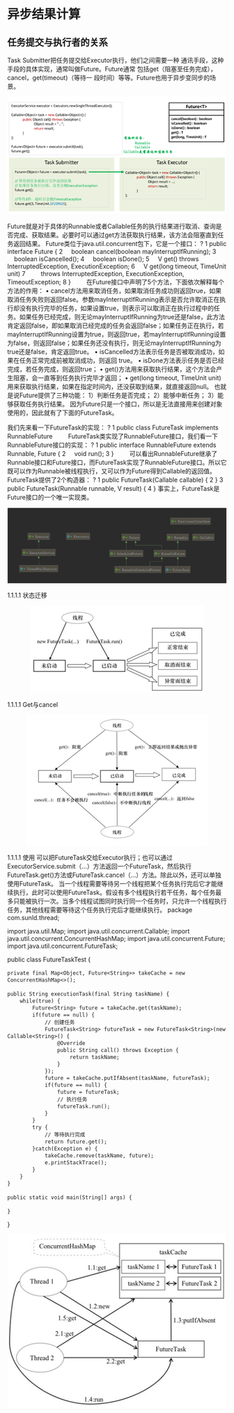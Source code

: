 # 异步结果计算

## 任务提交与执行者的关系

Task Submitter把任务提交给Executor执行，他们之间需要一种 通讯手段，这种手段的具体实现，通常叫做Future。Future通常 包括get（阻塞至任务完成）， cancel，get(timeout)（等待一 段时间）等等。Future也用于异步变同步的场景。

<div align=center>

![1587887264164.png](..\images\1587887264164.png)

</div>

Future就是对于具体的Runnable或者Callable任务的执行结果进行取消、查询是否完成、获取结果。必要时可以通过get方法获取执行结果，该方法会阻塞直到任务返回结果。
Future类位于java.util.concurrent包下，它是一个接口：
?
1	public interface Future<V> {
2	    boolean cancel(boolean mayInterruptIfRunning);
3	    boolean isCancelled();
4	    boolean isDone();
5	    V get() throws InterruptedException, ExecutionException;
6	    V get(long timeout, TimeUnit unit)
7	        throws InterruptedException, ExecutionException, TimeoutException;
8	}
 　　在Future接口中声明了5个方法，下面依次解释每个方法的作用：
	• cancel方法用来取消任务，如果取消任务成功则返回true，如果取消任务失败则返回false。参数mayInterruptIfRunning表示是否允许取消正在执行却没有执行完毕的任务，如果设置true，则表示可以取消正在执行过程中的任务。如果任务已经完成，则无论mayInterruptIfRunning为true还是false，此方法肯定返回false，即如果取消已经完成的任务会返回false；如果任务正在执行，若mayInterruptIfRunning设置为true，则返回true，若mayInterruptIfRunning设置为false，则返回false；如果任务还没有执行，则无论mayInterruptIfRunning为true还是false，肯定返回true。
	• isCancelled方法表示任务是否被取消成功，如果在任务正常完成前被取消成功，则返回 true。
	• isDone方法表示任务是否已经完成，若任务完成，则返回true；
	• get()方法用来获取执行结果，这个方法会产生阻塞，会一直等到任务执行完毕才返回；
	• get(long timeout, TimeUnit unit)用来获取执行结果，如果在指定时间内，还没获取到结果，就直接返回null。
也就是说Future提供了三种功能：
1）判断任务是否完成；
2）能够中断任务；
3）能够获取任务执行结果。
因为Future只是一个接口，所以是无法直接用来创建对象使用的，因此就有了下面的FutureTask。

我们先来看一下FutureTask的实现：
?
1	public class FutureTask<V> implements RunnableFuture<V>
 　　FutureTask类实现了RunnableFuture接口，我们看一下RunnableFuture接口的实现：
?
1	public interface RunnableFuture<V> extends Runnable, Future<V> {
2	    void run();
3	}
 　　可以看出RunnableFuture继承了Runnable接口和Future接口，而FutureTask实现了RunnableFuture接口。所以它既可以作为Runnable被线程执行，又可以作为Future得到Callable的返回值。
FutureTask提供了2个构造器：
?
1	public FutureTask(Callable<V> callable) {
2	}
3	public FutureTask(Runnable runnable, V result) {
4	}
事实上，FutureTask是Future接口的一个唯一实现类。


<div align=center>

![1589104751091.png](..\images\1589104751091.png)

</div>

1.1.1.1	状态迁移
<div align=center>

![1589104772015.png](..\images\1589104772015.png)

</div>

1.1.1.1	Get与cancel

<div align=center>

![1589104792468.png](..\images\1589104792468.png)

</div>

1.1.1.1	使用
可以把FutureTask交给Executor执行；也可以通过ExecutorService.submit（…）方法返回一个FutureTask，然后执行FutureTask.get()方法或FutureTask.cancel（…）方法。除此以外，还可以单独使用FutureTask。
当一个线程需要等待另一个线程把某个任务执行完后它才能继续执行，此时可以使用FutureTask。假设有多个线程执行若干任务，每个任务最多只能被执行一次。当多个线程试图同时执行同一个任务时，只允许一个线程执行任务，其他线程需要等待这个任务执行完后才能继续执行。
package com.sunld.thread;

import java.util.Map;
import java.util.concurrent.Callable;
import java.util.concurrent.ConcurrentHashMap;
import java.util.concurrent.Future;
import java.util.concurrent.FutureTask;

public class FutureTaskTest {
	
	private final Map<Object, Future<String>> takeCache = new ConcurrentHashMap<>();

	public String executionTask(final String taskName) {
		while(true) {
			Future<String> future = takeCache.get(taskName);
			if(future == null) {
				// 创建任务
				FutureTask<String> futureTask = new FutureTask<String>(new Callable<String>() {
					@Override
					public String call() throws Exception {
						return taskName;
					}
				});
				future = takeCache.putIfAbsent(taskName, futureTask);
				if(future == null) {
					future = futureTask;
					// 执行任务
					futureTask.run();
				}
			}
			try {
				// 等待执行完成
				return future.get();
			}catch(Exception e) {
				takeCache.remove(taskName, future);
				e.printStackTrace();
			}
		}
	}
	
	public static void main(String[] args) {

	}

}
<div align=center>

![1589104822530.png](..\images\1589104822530.png)

</div>


